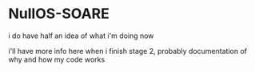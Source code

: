 # NullOS-SOARE
i do have half an idea of what i'm doing now

i'll have more info here when i finish stage 2, probably documentation of why and how my code works
